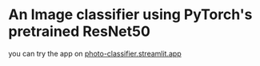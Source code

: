 # An Image classifier using PyTorch's pretrained ResNet50
you can try the app on [photo-classifier.streamlit.app](photo-classifier.streamlit.app)
